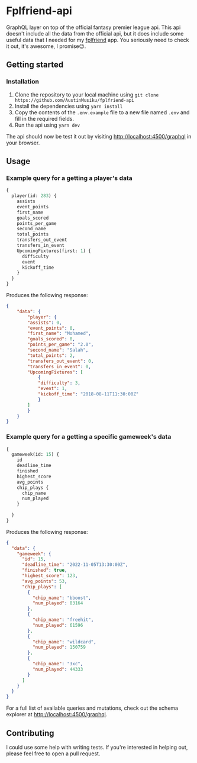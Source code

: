 Fplfriend-api
=============
GraphQL layer on top of the official fantasy premier league api.
This api doesn't include all the data from the official api, but it does include some useful data that I needed for my [fplfriend](https://fplfriend.herokuapp.com) app. You seriously need to check it out, it's awesome, I promise😉. 

## Getting started

### Installation

1. Clone the repository to your local machine using `git clone https://github.com/AustinMusiku/fplfriend-api`
2. Install the dependencies using `yarn install`
3. Copy the contents of the `.env.example` file to a new file named `.env` and fill in the required fields.
4. Run the api using `yarn dev`

The api should now be test it out by visiting [http://localhost:4500/graphql](http://localhost:4500/graphql) in your browser.


## Usage
### Example query for a getting a player's data
```graphql
{
  player(id: 283) {
    assists
    event_points
    first_name
    goals_scored
    points_per_game
    second_name
    total_points
    transfers_out_event
    transfers_in_event
    UpcomingFixtures(first: 1) {
      difficulty
      event
      kickoff_time
    }
  }
}
```
Produces the following response:
```json
{
    "data": {
        "player": {
        "assists": 0,
        "event_points": 0,
        "first_name": "Mohamed",
        "goals_scored": 0,
        "points_per_game": "2.0",
        "second_name": "Salah",
        "total_points": 2,
        "transfers_out_event": 0,
        "transfers_in_event": 0,
        "UpcomingFixtures": [
            {
            "difficulty": 3,
            "event": 1,
            "kickoff_time": "2018-08-11T11:30:00Z"
            }
        ]
        }
    }
}
```

### Example query for a getting a specific gameweek's data
```graphql
{
  gameweek(id: 15) {
    id
    deadline_time
    finished
    highest_score
    avg_points
    chip_plays {
      chip_name
      num_played
    }
    
  }
}
```
Produces the following response:
```json
{
  "data": {
    "gameweek": {
      "id": 15,
      "deadline_time": "2022-11-05T13:30:00Z",
      "finished": true,
      "highest_score": 123,
      "avg_points": 53,
      "chip_plays": [
        {
          "chip_name": "bboost",
          "num_played": 83164
        },
        {
          "chip_name": "freehit",
          "num_played": 61596
        },
        {
          "chip_name": "wildcard",
          "num_played": 150759
        },
        {
          "chip_name": "3xc",
          "num_played": 44333
        }
      ]
    }
  }
}
```

For a full list of available queries and mutations, check out the schema explorer at [http://localhost:4500/graphql](http://localhost:4500/graphql).

## Contributing
I could use some help with writing tests. If you're interested in helping out, please feel free to open a pull request.

